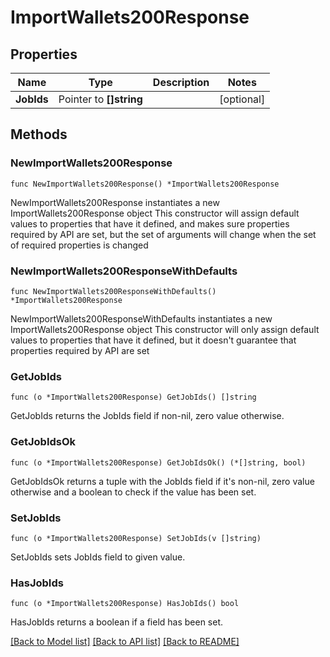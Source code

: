 # ImportWallets200Response

## Properties

Name | Type | Description | Notes
------------ | ------------- | ------------- | -------------
**JobIds** | Pointer to **[]string** |  | [optional] 

## Methods

### NewImportWallets200Response

`func NewImportWallets200Response() *ImportWallets200Response`

NewImportWallets200Response instantiates a new ImportWallets200Response object
This constructor will assign default values to properties that have it defined,
and makes sure properties required by API are set, but the set of arguments
will change when the set of required properties is changed

### NewImportWallets200ResponseWithDefaults

`func NewImportWallets200ResponseWithDefaults() *ImportWallets200Response`

NewImportWallets200ResponseWithDefaults instantiates a new ImportWallets200Response object
This constructor will only assign default values to properties that have it defined,
but it doesn't guarantee that properties required by API are set

### GetJobIds

`func (o *ImportWallets200Response) GetJobIds() []string`

GetJobIds returns the JobIds field if non-nil, zero value otherwise.

### GetJobIdsOk

`func (o *ImportWallets200Response) GetJobIdsOk() (*[]string, bool)`

GetJobIdsOk returns a tuple with the JobIds field if it's non-nil, zero value otherwise
and a boolean to check if the value has been set.

### SetJobIds

`func (o *ImportWallets200Response) SetJobIds(v []string)`

SetJobIds sets JobIds field to given value.

### HasJobIds

`func (o *ImportWallets200Response) HasJobIds() bool`

HasJobIds returns a boolean if a field has been set.


[[Back to Model list]](../README.md#documentation-for-models) [[Back to API list]](../README.md#documentation-for-api-endpoints) [[Back to README]](../README.md)


